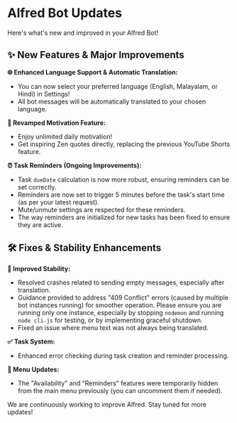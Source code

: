 # Alfred Bot Updates

Here's what's new and improved in your Alfred Bot!

## ✨ New Features & Major Improvements

<b>🌐 Enhanced Language Support & Automatic Translation:</b>
- You can now select your preferred language (English, Malayalam, or Hindi) in Settings!
- All bot messages will be automatically translated to your chosen language.

<b>💪 Revamped Motivation Feature:</b>
- Enjoy unlimited daily motivation!
- Get inspiring Zen quotes directly, replacing the previous YouTube Shorts feature.

<b>⏰ Task Reminders (Ongoing Improvements):</b>
- Task `dueDate` calculation is now more robust, ensuring reminders can be set correctly.
- Reminders are now set to trigger 5 minutes before the task's start time (as per your latest request).
- Mute/unmute settings are respected for these reminders.
- The way reminders are initialized for new tasks has been fixed to ensure they are active.

## 🛠️ Fixes & Stability Enhancements

<b>🚀 Improved Stability:</b>
- Resolved crashes related to sending empty messages, especially after translation.
- Guidance provided to address "409 Conflict" errors (caused by multiple bot instances running) for smoother operation. Please ensure you are running only one instance, especially by stopping `nodemon` and running `node cli.js` for testing, or by implementing graceful shutdown.
- Fixed an issue where menu text was not always being translated.

<b>✅ Task System:</b>
- Enhanced error checking during task creation and reminder processing.

<b>🧹 Menu Updates:</b>
- The "Availability" and "Reminders" features were temporarily hidden from the main menu previously (you can uncomment them if needed).


We are continuously working to improve Alfred. Stay tuned for more updates! 